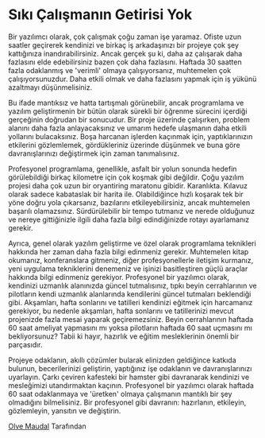 # Sıkı Çalışmanın Getirisi Yok

Bir yazılımcı olarak, çok çalışmak çoğu zaman işe yaramaz. Ofiste uzun saatler geçirerek kendinizi ve birkaç iş arkadaşınızı bir projeye çok şey kattığınıza inandırabilirsiniz. Ancak gerçek şu ki, daha az çalışarak daha fazlasını elde edebilirsiniz bazen çok daha fazlasını. Haftada 30 saatten fazla odaklanmış ve 'verimli' olmaya çalışıyorsanız, muhtemelen çok çalışıyorsunuzdur. Daha etkili olmak ve daha fazlasını yapmak için iş yükünü azaltmayı düşünmelisiniz.

Bu ifade mantıksız ve hatta tartışmalı görünebilir, ancak programlama ve yazılım geliştirmenin bir bütün olarak sürekli bir öğrenme sürecini içerdiği gerçeğinin doğrudan bir sonucudur. Bir proje üzerinde çalışırken, problem alanını daha fazla anlayacaksınız ve umarım hedefe ulaşmanın daha etkili yollarını bulacaksınız. Boşa harcanan işlerden kaçınmak için, yaptıklarınızın etkilerini gözlemlemek, gördükleriniz üzerinde düşünmek ve buna göre davranışlarınızı değiştirmek için zaman tanımalısınız.

Profesyonel programlama, genellikle, asfalt bir yolun sonunda hedefin görülebildiği birkaç kilometre için çok koşmak gibi değildir. Çoğu yazılım projesi daha çok uzun bir oryantiring maratonu gibidir. Karanlıkta. Kılavuz olarak sadece kabataslak bir harita ile. Olabildiğince hızlı koşarak tek bir yöne doğru yola çıkarsanız, bazılarını etkileyebilirsiniz, ancak muhtemelen başarılı olamazsınız. Sürdürülebilir bir tempo tutmanız ve nerede olduğunuz ve nereye gittiğinizle ilgili daha fazla bilgi edindiğinizde rotayı ayarlamanız gerekir.

Ayrıca, genel olarak yazılım geliştirme ve özel olarak programlama teknikleri hakkında her zaman daha fazla bilgi edinmeniz gerekir. Muhtemelen kitap okumanız, konferanslara gitmeniz, diğer profesyonellerle iletişim kurmanız, yeni uygulama tekniklerini denemeniz ve işinizi basitleştiren güçlü araçlar hakkında bilgi edinmeniz gerekiyor. Profesyonel bir yazılımcı olarak, kendinizi uzmanlık alanınızda güncel tutmalısınız, tıpkı beyin cerrahlarının ve pilotların kendi uzmanlık alanlarında kendilerini güncel tutmaları beklendiği gibi. Akşamları, hafta sonlarını ve tatilleri kendinizi eğitmek için harcamanız gerekiyor, bu nedenle akşamları, hafta sonlarını ve tatillerinizi mevcut projenizde fazla mesai yaparak geçiremezsiniz. Beyin cerrahlarının haftada 60 saat ameliyat yapmasını mı yoksa pilotların haftada 60 saat uçmasını mı bekliyorsunuz? Tabii ki hayır, hazırlık ve eğitim mesleklerinin önemli bir parçasıdır.

Projeye odaklanın, akıllı çözümler bularak elinizden geldiğince katkıda bulunun, becerilerinizi geliştirin, yaptığınız işe odaklanın ve davranışlarınızı uyarlayın. Çarkı çeviren kafesteki bir hamster gibi davranarak kendinizi ve mesleğimizi utandırmaktan kaçının. Profesyonel bir yazılımcı olarak haftada 60 saat odaklanmaya ve 'üretken' olmaya çalışmanın mantıklı bir şey olmadığını bilmelisiniz. Bir profesyonel gibi davranın: hazırlanın, etkileyin, gözlemleyin, yansıtın ve değiştirin.

[Olve Maudal](http://programmer.97things.oreilly.com/wiki/index.php/Olve_Maudal) Tarafından